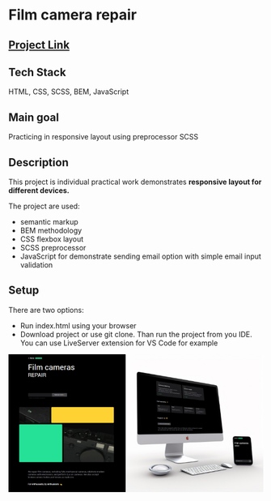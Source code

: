 
# Film camera repair

## [Project Link](https://sergeianokhin.github.io/camera-repair/index.html)

## Tech Stack

HTML, CSS, SCSS, BEM, JavaScript

## Main goal

Practicing in responsive layout using preprocessor SCSS

## Description

This project is individual practical work demonstrates **responsive layout for different devices.** 

The project are used:
 - semantic markup
 - BEM methodology
 - CSS flexbox layout
 - SCSS preprocessor
 - JavaScript for demonstrate sending email option with simple email  input validation

## Setup

There are two options:

- Run index.html using your browser
- Download project or use git clone. Than run the project from you IDE. You can use LiveServer extension for VS Code for example

![Preview](./readme_static/review.png)
